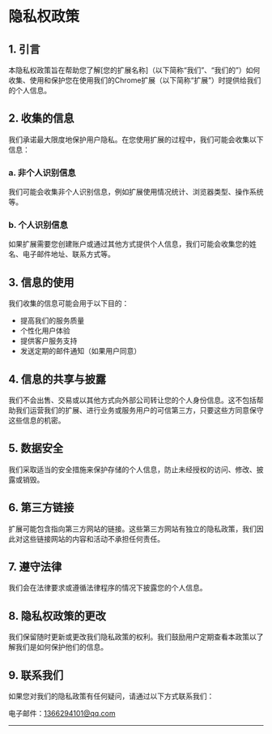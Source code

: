 # 隐私权政策

## 1. 引言

本隐私权政策旨在帮助您了解[您的扩展名称]（以下简称“我们”、“我们的”）如何收集、使用和保护您在使用我们的Chrome扩展（以下简称“扩展”）时提供给我们的个人信息。

## 2. 收集的信息

我们承诺最大限度地保护用户隐私。在您使用扩展的过程中，我们可能会收集以下信息：

### a. 非个人识别信息
我们可能会收集非个人识别信息，例如扩展使用情况统计、浏览器类型、操作系统等。

### b. 个人识别信息
如果扩展需要您创建账户或通过其他方式提供个人信息，我们可能会收集您的姓名、电子邮件地址、联系方式等。

## 3. 信息的使用

我们收集的信息可能会用于以下目的：

- 提高我们的服务质量
- 个性化用户体验
- 提供客户服务支持
- 发送定期的邮件通知（如果用户同意）

## 4. 信息的共享与披露

我们不会出售、交易或以其他方式向外部公司转让您的个人身份信息。这不包括帮助我们运营我们的扩展、进行业务或服务用户的可信第三方，只要这些方同意保守这些信息的机密。

## 5. 数据安全

我们采取适当的安全措施来保护存储的个人信息，防止未经授权的访问、修改、披露或销毁。

## 6. 第三方链接

扩展可能包含指向第三方网站的链接。这些第三方网站有独立的隐私政策，我们因此对这些链接网站的内容和活动不承担任何责任。

## 7. 遵守法律

我们会在法律要求或遵循法律程序的情况下披露您的个人信息。

## 8. 隐私权政策的更改

我们保留随时更新或更改我们隐私政策的权利。我们鼓励用户定期查看本政策以了解我们是如何保护他们的信息。

## 9. 联系我们

如果您对我们的隐私政策有任何疑问，请通过以下方式联系我们：

电子邮件：[1366294101@qq.com](https://github.com/JACKCHEN213)

---
